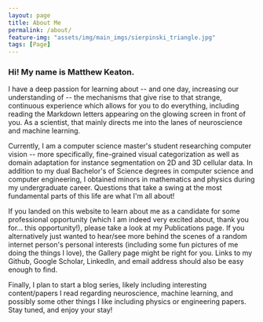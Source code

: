 ```yaml
---
layout: page
title: About Me
permalink: /about/
feature-img: "assets/img/main_imgs/sierpinski_triangle.jpg"
tags: [Page]
---
```


### Hi! My name is Matthew Keaton.

I have a deep passion for learning about -- and one day, increasing our understanding of -- the mechanisms that give rise to that strange, continuous experience which allows for you to do everything, including reading the Markdown letters appearing on the glowing screen in front of you. As a scientist, that mainly directs me into the lanes of neuroscience and machine learning.
 
Currently, I am a computer science master's student researching computer vision -- more specifically, fine-grained visual categorization as well as domain adaptation for instance segmentation on 2D and 3D cellular data. In addition to my dual Bachelor's of Science degrees in computer science and computer engineering, I obtained minors in mathematics and physics during my undergraduate career. Questions that take a swing at the most fundamental parts of this life are what I'm all about!

If you landed on this website to learn about me as a candidate for some professional opportunity (which I am indeed very excited about, thank you for... this opportunity!), please take a look at my Publications page. If you alternatively just wanted to hear/see more behind the scenes of a random internet person's personal interests (including some fun pictures of me doing the things I love), the Gallery page might be right for you. Links to my Github, Google Scholar, LinkedIn, and email address should also be easy enough to find.

Finally, I plan to start a blog series, likely including interesting content/papers I read regarding neuroscience, machine learning, and possibly some other things I like including physics or engineering papers. Stay tuned, and enjoy your stay!

